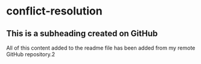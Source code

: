 # conflict-resolution

## This is a subheading created on GitHub

All of this content added to the readme file has been added from my remote GitHub repository.2
